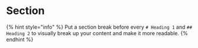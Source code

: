 # Section

{% hint style="info" %}
Put a section break before every `# Heading 1` and `## Heading 2` to visually break up your content and make it more readable.
{% endhint %}
